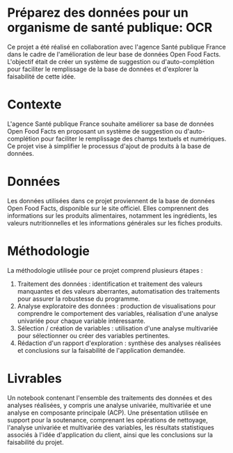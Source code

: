 # Préparez des données pour un organisme de santé publique: OCR
Ce projet a été réalisé en collaboration avec l'agence Santé publique France dans le cadre de l'amélioration de leur base de données Open Food Facts. L'objectif était de créer un système de suggestion ou d'auto-complétion pour faciliter le remplissage de la base de données et d'explorer la faisabilité de cette idée.

# Contexte
L'agence Santé publique France souhaite améliorer sa base de données Open Food Facts en proposant un système de suggestion ou d'auto-complétion pour faciliter le remplissage des champs textuels et numériques. Ce projet vise à simplifier le processus d'ajout de produits à la base de données.

# Données
Les données utilisées dans ce projet proviennent de la base de données Open Food Facts, disponible sur le site officiel. Elles comprennent des informations sur les produits alimentaires, notamment les ingrédients, les valeurs nutritionnelles et les informations générales sur les fiches produits.

# Méthodologie
La méthodologie utilisée pour ce projet comprend plusieurs étapes :

1. Traitement des données : identification et traitement des valeurs manquantes et des valeurs aberrantes, automatisation des traitements pour assurer la robustesse du programme.
2. Analyse exploratoire des données : production de visualisations pour comprendre le comportement des variables, réalisation d'une analyse univariée pour chaque variable intéressante.
3. Sélection / création de variables : utilisation d'une analyse multivariée pour sélectionner ou créer des variables pertinentes.
4. Rédaction d'un rapport d'exploration : synthèse des analyses réalisées et conclusions sur la faisabilité de l'application demandée.

# Livrables
Un notebook contenant l'ensemble des traitements des données et des analyses réalisées, y compris une analyse univariée, multivariée et une analyse en composante principale (ACP).
Une présentation utilisée en support pour la soutenance, comprenant les opérations de nettoyage, l'analyse univariée et multivariée des variables, les résultats statistiques associés à l'idée d'application du client, ainsi que les conclusions sur la faisabilité du projet.